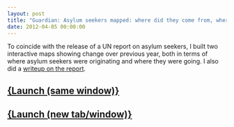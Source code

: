 ```yaml
---
layout: post
title: "Guardian: Asylum seekers mapped: where did they come from, where are they going?"
date: 2012-04-05 00:00:00
---
```


To coincide with the release of a UN report on asylum seekers, I built two interactive maps showing change over previous year, both in terms of where asylum seekers were originating and where they were going. I also did a [writeup on the report](http://www.guardian.co.uk/news/datablog/2012/apr/05/asylum-seekers-mapped).

## <a href="http://www.guardian.co.uk/news/datablog/interactive/2012/apr/05/asylum-seekers-2011-mapped?width=1000&height=800&iframe=true" class="colorbox-load">{Launch (same window)}</a>
## <a href="http://www.guardian.co.uk/news/datablog/interactive/2012/apr/05/asylum-seekers-2011-mapped" target="_blank">{Launch (new tab/window)}</a>